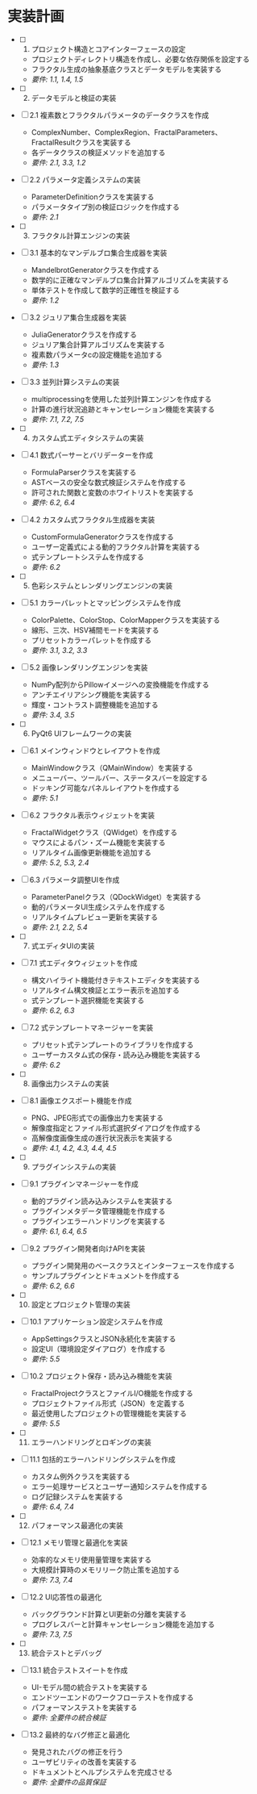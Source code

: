 # 実装計画

- [ ] 1. プロジェクト構造とコアインターフェースの設定
  - プロジェクトディレクトリ構造を作成し、必要な依存関係を設定する
  - フラクタル生成の抽象基底クラスとデータモデルを実装する
  - _要件: 1.1, 1.4, 1.5_

- [ ] 2. データモデルと検証の実装
- [ ] 2.1 複素数とフラクタルパラメータのデータクラスを作成
  - ComplexNumber、ComplexRegion、FractalParameters、FractalResultクラスを実装する
  - 各データクラスの検証メソッドを追加する
  - _要件: 2.1, 3.3, 1.2_

- [ ] 2.2 パラメータ定義システムの実装
  - ParameterDefinitionクラスを実装する
  - パラメータタイプ別の検証ロジックを作成する
  - _要件: 2.1_

- [ ] 3. フラクタル計算エンジンの実装
- [ ] 3.1 基本的なマンデルブロ集合生成器を実装
  - MandelbrotGeneratorクラスを作成する
  - 数学的に正確なマンデルブロ集合計算アルゴリズムを実装する
  - 単体テストを作成して数学的正確性を検証する
  - _要件: 1.2_

- [ ] 3.2 ジュリア集合生成器を実装
  - JuliaGeneratorクラスを作成する
  - ジュリア集合計算アルゴリズムを実装する
  - 複素数パラメータcの設定機能を追加する
  - _要件: 1.3_

- [ ] 3.3 並列計算システムの実装
  - multiprocessingを使用した並列計算エンジンを作成する
  - 計算の進行状況追跡とキャンセレーション機能を実装する
  - _要件: 7.1, 7.2, 7.5_

- [ ] 4. カスタム式エディタシステムの実装
- [ ] 4.1 数式パーサーとバリデーターを作成
  - FormulaParserクラスを実装する
  - ASTベースの安全な数式検証システムを作成する
  - 許可された関数と変数のホワイトリストを実装する
  - _要件: 6.2, 6.4_

- [ ] 4.2 カスタム式フラクタル生成器を実装
  - CustomFormulaGeneratorクラスを作成する
  - ユーザー定義式による動的フラクタル計算を実装する
  - 式テンプレートシステムを作成する
  - _要件: 6.2_

- [ ] 5. 色彩システムとレンダリングエンジンの実装
- [ ] 5.1 カラーパレットとマッピングシステムを作成
  - ColorPalette、ColorStop、ColorMapperクラスを実装する
  - 線形、三次、HSV補間モードを実装する
  - プリセットカラーパレットを作成する
  - _要件: 3.1, 3.2, 3.3_

- [ ] 5.2 画像レンダリングエンジンを実装
  - NumPy配列からPillowイメージへの変換機能を作成する
  - アンチエイリアシング機能を実装する
  - 輝度・コントラスト調整機能を追加する
  - _要件: 3.4, 3.5_

- [ ] 6. PyQt6 UIフレームワークの実装
- [ ] 6.1 メインウィンドウとレイアウトを作成
  - MainWindowクラス（QMainWindow）を実装する
  - メニューバー、ツールバー、ステータスバーを設定する
  - ドッキング可能なパネルレイアウトを作成する
  - _要件: 5.1_

- [ ] 6.2 フラクタル表示ウィジェットを実装
  - FractalWidgetクラス（QWidget）を作成する
  - マウスによるパン・ズーム機能を実装する
  - リアルタイム画像更新機能を追加する
  - _要件: 5.2, 5.3, 2.4_

- [ ] 6.3 パラメータ調整UIを作成
  - ParameterPanelクラス（QDockWidget）を実装する
  - 動的パラメータUI生成システムを作成する
  - リアルタイムプレビュー更新を実装する
  - _要件: 2.1, 2.2, 5.4_

- [ ] 7. 式エディタUIの実装
- [ ] 7.1 式エディタウィジェットを作成
  - 構文ハイライト機能付きテキストエディタを実装する
  - リアルタイム構文検証とエラー表示を追加する
  - 式テンプレート選択機能を実装する
  - _要件: 6.2, 6.3_

- [ ] 7.2 式テンプレートマネージャーを実装
  - プリセット式テンプレートのライブラリを作成する
  - ユーザーカスタム式の保存・読み込み機能を実装する
  - _要件: 6.2_

- [ ] 8. 画像出力システムの実装
- [ ] 8.1 画像エクスポート機能を作成
  - PNG、JPEG形式での画像出力を実装する
  - 解像度指定とファイル形式選択ダイアログを作成する
  - 高解像度画像生成の進行状況表示を実装する
  - _要件: 4.1, 4.2, 4.3, 4.4, 4.5_

- [ ] 9. プラグインシステムの実装
- [ ] 9.1 プラグインマネージャーを作成
  - 動的プラグイン読み込みシステムを実装する
  - プラグインメタデータ管理機能を作成する
  - プラグインエラーハンドリングを実装する
  - _要件: 6.1, 6.4, 6.5_

- [ ] 9.2 プラグイン開発者向けAPIを実装
  - プラグイン開発用のベースクラスとインターフェースを作成する
  - サンプルプラグインとドキュメントを作成する
  - _要件: 6.2, 6.6_

- [ ] 10. 設定とプロジェクト管理の実装
- [ ] 10.1 アプリケーション設定システムを作成
  - AppSettingsクラスとJSON永続化を実装する
  - 設定UI（環境設定ダイアログ）を作成する
  - _要件: 5.5_

- [ ] 10.2 プロジェクト保存・読み込み機能を実装
  - FractalProjectクラスとファイルI/O機能を作成する
  - プロジェクトファイル形式（JSON）を定義する
  - 最近使用したプロジェクトの管理機能を実装する
  - _要件: 5.5_

- [ ] 11. エラーハンドリングとロギングの実装
- [ ] 11.1 包括的エラーハンドリングシステムを作成
  - カスタム例外クラスを実装する
  - エラー処理サービスとユーザー通知システムを作成する
  - ログ記録システムを実装する
  - _要件: 6.4, 7.4_

- [ ] 12. パフォーマンス最適化の実装
- [ ] 12.1 メモリ管理と最適化を実装
  - 効率的なメモリ使用量管理を実装する
  - 大規模計算時のメモリリーク防止策を追加する
  - _要件: 7.3, 7.4_

- [ ] 12.2 UI応答性の最適化
  - バックグラウンド計算とUI更新の分離を実装する
  - プログレスバーと計算キャンセレーション機能を追加する
  - _要件: 7.3, 7.5_

- [ ] 13. 統合テストとデバッグ
- [ ] 13.1 統合テストスイートを作成
  - UI-モデル間の統合テストを実装する
  - エンドツーエンドのワークフローテストを作成する
  - パフォーマンステストを実装する
  - _要件: 全要件の統合検証_

- [ ] 13.2 最終的なバグ修正と最適化
  - 発見されたバグの修正を行う
  - ユーザビリティの改善を実装する
  - ドキュメントとヘルプシステムを完成させる
  - _要件: 全要件の品質保証_